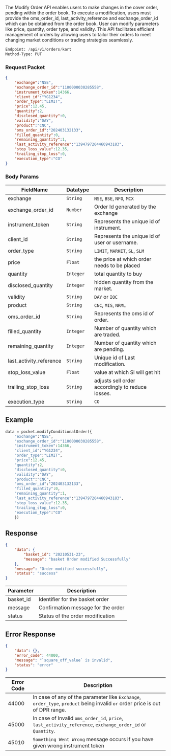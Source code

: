 <!-- ## Modify Cover Order -->
The Modify Order API enables users to make changes in the cover order, pending within the order book. To execute a modification, users must provide the oms_order_id, last_activity_reference and exchange_order_id which can be obtained from the order book. User can modify parameters like price, quantity, order type, and validity. This API facilitates efficient management of orders by allowing users to tailor their orders to meet changing market conditions or trading strategies seamlessly.

```python
Endpoint: /api/v1/orders/kart
Method-Type: PUT
```

### Request Packet
```json
{
    "exchange":"NSE",
    "exchange_order_id":"1100000030285558",
    "instrument_token":14366,
    "client_id":"YG1234",
    "order_type":"LIMIT",
    "price":12.45,
    "quantity":2,
    "disclosed_quantity":0,
    "validity":"DAY",
    "product":"CNC",
    "oms_order_id":"202403132133",
    "filled_quantity":0,
    "remaining_quantity":1,
    "last_activity_reference":"1394797204460943183",
    "stop_loss_value":12.35,
    "trailing_stop_loss":0,
    "execution_type":"CO"
}
```


### Body Params
| FieldName                | Datatype | Description                                       |
|--------------------------|----------|---------------------------------------------------|
| exchange                 | `String`   | `NSE`, `BSE`, `NFO`, `MCX`                          |
| exchange_order_id        | `Number`   |  Order Id generated by the exchange                                       |
| instrument_token         | `String`   | Represents the unique id of instrument.           |
| client_id                | `String`   | Represents the unique id of user or username.     |
| order_type               | `String`   | `LIMIT`, `MARKET`, `SL`, `SLM`                           |
| price                    | `Float`   | the price at which order needs to be placed                                 |
| quantity                 | `Integer`   | total quantity to buy                                 |
| disclosed_quantity       | `Integer`   | hidden quantity from the market.                      |
| validity                 | `String`   | `DAY` or `IOC`                                        |
| product                  | `String`   | `CNC`, `MIS`, `NRML`                                    |
| oms_order_id            | `String`   | Represents the oms id of order.                |
| filled_quantity          | `Integer`   | Number of quantity which are traded.              |
| remaining_quantity       | `Integer`   | Number of quantity which are pending.             |
| last_activity_reference  | `String`   | Unique id of Last modification.                   |
| stop_loss_value          | `Float`   | value at which Sl will get hit                      |
| trailing_stop_loss       | `String`   | adjusts sell order accordingly to reduce losses.                      |
| execution_type           | `String`   | `CO`                                                |


## Example
```python
data = pocket.modifyConditionalOrder({
    "exchange":"NSE",
    "exchange_order_id":"1100000030285558",
    "instrument_token":14366,
    "client_id":"YG1234",
    "order_type":"LIMIT",
    "price":12.45,
    "quantity":2,
    "disclosed_quantity":0,
    "validity":"DAY",
    "product":"CNC",
    "oms_order_id":"202403132133",
    "filled_quantity":0,
    "remaining_quantity":1,
    "last_activity_reference":"1394797204460943183",
    "stop_loss_value":12.35,
    "trailing_stop_loss":0,
    "execution_type":"CO"
    })
```


## Response
```json
{
    "data": {
        "basket_id": "20210531-23",
        "message": "basket Order modified Successfully"
    },
    "message": "Order modified successfully",
    "status": "success"
}
```

| Parameter           | Description                          |
|---------------|--------------------------------------|
| basket_id     | Identifier for the basket order      |
| message       | Confirmation message for the order   |
| status        | Status of the order modification     |


## Error Response
```json
{
    "data": {},
    "error_code": 44000,
    "message": "`square_off_value` is invalid",
    "status": "error"
}
```

| Error Code | Description                                                |
|------------|------------------------------------------------------------|
| 44000      | In case of any of the parameter like `Exchange`,  `order_type`, `product` being invalid `or` order price is out of DPR range.|
| 45000      | In case of Invalid `oms_order_id`, `price`, `last_activity_reference`, `exchange_order_id`  or `Quantity`.                                        |
| 45010      | `Something Went Wrong` message occurs if you have given wrong instrument token                             |